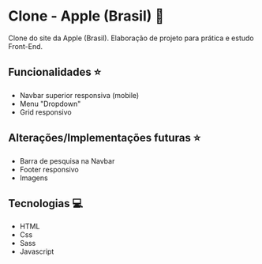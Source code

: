 # Clone - Apple (Brasil) 🍎

Clone do site da Apple (Brasil). Elaboração de projeto para prática e estudo Front-End.

## Funcionalidades ⭐

- Navbar superior responsiva (mobile)
- Menu "Dropdown"
- Grid responsivo

## Alterações/Implementações futuras ⭐

- Barra de pesquisa na Navbar
- Footer responsivo
- Imagens

## Tecnologias 💻

- HTML
- Css
- Sass
- Javascript
